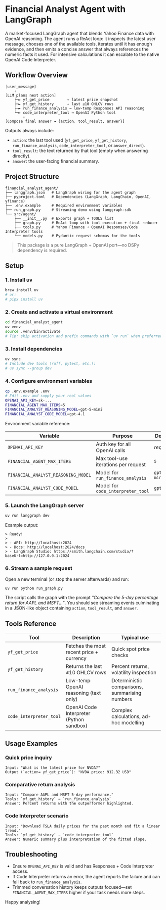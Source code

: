 # Financial Analyst Agent with LangGraph

A market-focused LangGraph agent that blends Yahoo Finance data with OpenAI reasoning. The agent runs a ReAct loop: it inspects the latest user message, chooses one of the available tools, iterates until it has enough evidence, and then emits a concise answer that always references the numeric facts it used. For intensive calculations it can escalate to the native OpenAI Code Interpreter.

## Workflow Overview

```
[user_message]
    ↓
[LLM plans next action]
    ├─► yf_get_price        → latest price snapshot
    ├─► yf_get_history      → last ≤10 OHLCV rows
    ├─► run_finance_analysis → low-temp Responses API reasoning
    └─► code_interpreter_tool → OpenAI Python tool
        ↓
[Compose final answer → {action, tool_result, answer}]
```

Outputs always include:
- `action`: the last tool used (`yf_get_price`, `yf_get_history`, `run_finance_analysis`, `code_interpreter_tool`, or `answer_direct`).
- `tool_result`: the text returned by that tool (empty when answering directly).
- `answer`: the user-facing financial summary.

## Project Structure

```
financial_analyst_agent/
├── langgraph.json   # LangGraph wiring for the agent graph
├── pyproject.toml   # Dependencies (LangGraph, LangChain, OpenAI, yfinance)
├── .env.example     # Required environment variables
├── run_graph.py     # Streaming demo using langgraph-sdk
└── src/agent/
    ├── __init__.py  # Exports graph + TOOLS list
    ├── graph.py     # ReAct loop with tool execution + final reducer
    ├── tools.py     # Yahoo Finance + OpenAI Responses/Code Interpreter tools
    └── models.py    # Pydantic request schemas for the tools
```

> This package is a pure LangGraph + OpenAI port—no DSPy dependency is required.

## Setup

### 1. Install uv

```bash
brew install uv
# or:
# pipx install uv
```

### 2. Create and activate a virtual environment

```bash
cd financial_analyst_agent
uv venv
source .venv/bin/activate
# Tip: skip activation and prefix commands with `uv run` when preferred.
```

### 3. Install dependencies

```bash
uv sync
# Include dev tools (ruff, pytest, etc.):
# uv sync --group dev
```

### 4. Configure environment variables

```bash
cp .env.example .env
# Edit .env and supply your real values
OPENAI_API_KEY=sk-...
FINANCIAL_AGENT_MAX_ITERS=5
FINANCIAL_ANALYST_REASONING_MODEL=gpt-5-mini
FINANCIAL_ANALYST_CODE_MODEL=gpt-4.1
```

Environment variable reference:

| Variable | Purpose | Default |
| --- | --- | --- |
| `OPENAI_API_KEY` | Auth key for all OpenAI calls | _required_ |
| `FINANCIAL_AGENT_MAX_ITERS` | Max tool-use iterations per request | `5` |
| `FINANCIAL_ANALYST_REASONING_MODEL` | Model for `run_finance_analysis` | `gpt-5-mini` |
| `FINANCIAL_ANALYST_CODE_MODEL` | Model for `code_interpreter_tool` | `gpt-4.1` |

### 5. Launch the LangGraph server

```bash
uv run langgraph dev
```

Example output:

```
> Ready!
>
> - API: http://localhost:2024
> - Docs: http://localhost:2024/docs
> - LangGraph Studio: https://smith.langchain.com/studio/?baseUrl=http://127.0.0.1:2024
```

### 6. Stream a sample request

Open a new terminal (or stop the server afterwards) and run:

```bash
uv run python run_graph.py
```

The script calls the graph with the prompt _“Compare the 5-day percentage return for AAPL and MSFT...”_. You should see streaming events culminating in a JSON-like object containing `action`, `tool_result`, and `answer`.

## Tools Reference

| Tool | Description | Typical use |
| --- | --- | --- |
| `yf_get_price` | Fetches the most recent price + currency | Quick spot price checks |
| `yf_get_history` | Returns the last ≤10 OHLCV rows | Percent returns, volatility inspection |
| `run_finance_analysis` | Low-temp OpenAI reasoning (text only) | Deterministic comparisons, summarising numbers |
| `code_interpreter_tool` | OpenAI Code Interpreter (Python sandbox) | Complex calculations, ad-hoc modelling |

## Usage Examples

### Quick price inquiry

```
Input: "What is the latest price for NVDA?"
Output (`action= yf_get_price`): "NVDA price: 912.32 USD"
```

### Comparative return analysis

```
Input: "Compare AAPL and MSFT 5-day performance."
Tools: `yf_get_history` → `run_finance_analysis`
Answer: Percent returns with the outperformer highlighted.
```

### Code Interpreter scenario

```
Input: "Download TSLA daily prices for the past month and fit a linear trend."
Tools: `yf_get_history` → `code_interpreter_tool`
Answer: Numeric summary plus interpretation of the fitted slope.
```

## Troubleshooting

- Ensure `OPENAI_API_KEY` is valid and has Responses + Code Interpreter access.
- If Code Interpreter returns an error, the agent reports the failure and can fall back to `run_finance_analysis`.
- Trimmed conversation history keeps outputs focused—set `FINANCIAL_AGENT_MAX_ITERS` higher if your task needs more steps.

Happy analysing!
